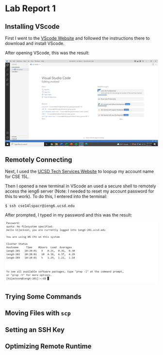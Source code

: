 # Lab Report 1

## Installing VScode
First I went to the [VScode Website](https://code.visualstudio.com/) and followed the instructions there to download and install VScode.

After opening VScode, this was the result:

![VScode](VScode.png)

## Remotely Connecting
Next, I used the [UCSD Tech Services Website](https://sdacs.ucsd.edu/~icc/index.php) to loopup my account name for CSE 15L.

Then I opened a new terminal in VScode an used a secure shell to remotely access the ieng6 server (Note: I needed to reset my account password for this to work). To do this, I entered into the terminal:
```
$ ssh cse14lspacr@ieng6.ucsd.edu
```
After prompted, I typed in my password and this was the result:

![ssh](ssh.png)

## Trying Some Commands
## Moving Files with `scp`
## Setting an SSH Key
## Optimizing Remote Runtime